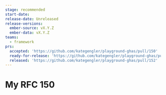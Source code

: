 ```yaml
---
stage: recommended
start-date:
release-date: Unreleased
release-versions:
  ember-source: vX.Y.Z
  ember-data: vX.Y.Z
teams:
  - framework
prs:
  accepted: 'https://github.com/kategengler/playground-ghas/pull/150'
  ready-for-release: 'https://github.com/kategengler/playground-ghas/pull/151'
  released: 'https://github.com/kategengler/playground-ghas/pull/152'
---
```


# My RFC 150
